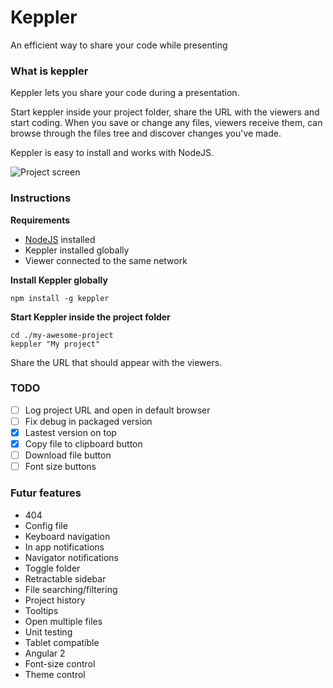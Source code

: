 # Keppler

An efficient way to share your code while presenting

### What is keppler

Keppler lets you share your code during a presentation.

Start keppler inside your project folder, share the URL with the viewers and start coding. When you save or change any files, viewers receive them, can browse through the files tree and discover changes you've made.

Keppler is easy to install and works with NodeJS.

![Project screen](https://github.com/brunosimon/keppler/raw/master/resources/screenshots/screen-project-1.png)

### Instructions

**Requirements**
* [NodeJS](https://nodejs.org/en/) installed
* Keppler installed globally
* Viewer connected to the same network

**Install Keppler globally**

```
npm install -g keppler
```

**Start Keppler inside the project folder**

```
cd ./my-awesome-project
keppler "My project"
```

Share the URL that should appear with the viewers.

### TODO
- [ ] Log project URL and open in default browser
- [ ] Fix debug in packaged version
- [x] Lastest version on top
- [x] Copy file to clipboard button
- [ ] Download file button
- [ ] Font size buttons

### Futur features

- 404
- Config file
- Keyboard navigation
- In app notifications
- Navigator notifications
- Toggle folder
- Retractable sidebar
- File searching/filtering
- Project history
- Tooltips
- Open multiple files
- Unit testing
- Tablet compatible
- Angular 2
- Font-size control
- Theme control
